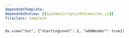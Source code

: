 ```yaml
---
dependsOnTemplate:
dependsOnDvView: [[System/scripts/dvViews/toc.js]]
fileclass: template
---
```


```dataviewjs
dv.view("toc", {"startingLevel": 2, "addHeader": true})
```